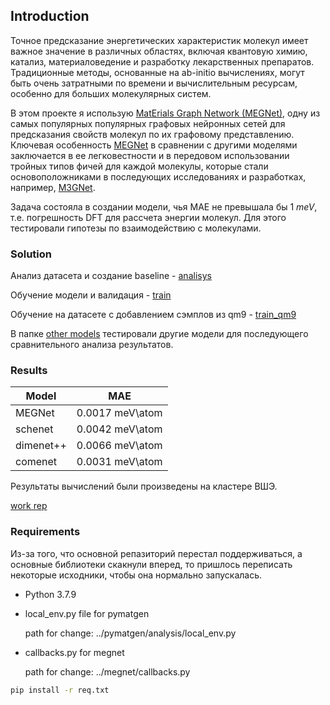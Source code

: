 ## Introduction
Точное предсказание энергетических характеристик молекул имеет важное значение в различных областях, включая квантовую химию, катализ, материаловедение и разработку лекарственных препаратов. Традиционные методы, основанные на ab-initio вычислениях, могут быть очень затратными по времени и вычислительным ресурсам, особенно для больших молекулярных систем.

В этом проекте я использую [MatErials Graph Network (MEGNet)](https://github.com/materialsvirtuallab/megnet), одну из самых популярных популярных графовых нейронных сетей для предсказания свойств молекул по их графовому представлению. Ключевая особенность [MEGNet](https://github.com/materialsvirtuallab/megnet) в сравнении с другими моделями заключается в ее легковестности и в передовом использовании тройных типов фичей для каждой молекулы, которые стали основоположниками в последующих исследованиях и разработках, например, [M3GNet](https://www.nature.com/articles/s43588-022-00349-3).

Задача состояла в создании модели, чья MAE не превышала бы 1 *meV*, т.е. погрешность DFT для рассчета энергии молекул. Для этого тестировали гипотезы по взаимодействию с молекулами.

### Solution
Анализ датасета и создание baseline - [analisys](https://github.com/Gruz2520/predict_energy_of_mols/blob/main/notebooks/analisys.ipynb)

Обучение модели и валидация - [train](https://github.com/Gruz2520/predict_energy_of_mols/blob/main/notebooks/training.ipynb)

Обучение на датасете с добавлением сэмплов из qm9 - [train_qm9](https://github.com/Gruz2520/predict_energy_of_mols/blob/main/notebooks/train_with_qm9.ipynb)

В папке [other models](https://github.com/Gruz2520/predict_energy_of_mols/tree/main/other_models) тестировали другие модели для последующего сравнительного анализа результатов.

### Results
|Model|MAE|
|-----|---|
|MEGNet|0.0017 meV\atom|
|schenet|0.0042 meV\atom|
|dimenet++|0.0066 meV\atom|
|comenet|0.0031 meV\atom|

Результаты вычислений были произведены на кластере ВШЭ. 

[work rep](https://github.com/Gruz2520/megnet_tests)

### Requirements

Из-за того, что основной репазиторий перестал поддерживаться, а основные библиотеки скакнули вперед, то пришлось переписать некоторые исходники, чтобы она нормально запускалась.

- Python 3.7.9

- local_env.py file for pymatgen

    path for change: ../pymatgen/analysis/local_env.py

- callbacks.py for megnet

    path for change: ../megnet/callbacks.py

```bash
pip install -r req.txt
```
